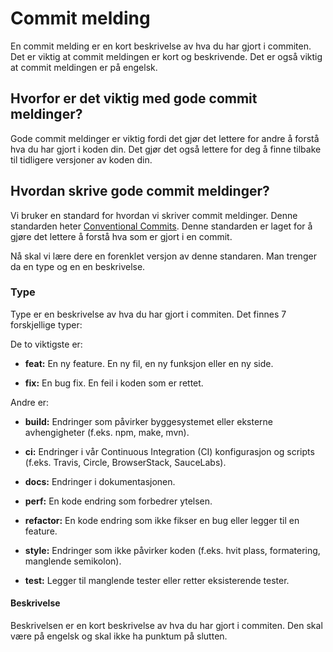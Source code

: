 # Commit melding

En commit melding er en kort beskrivelse av hva du har gjort i commiten. Det er viktig at commit meldingen er kort og beskrivende. Det er også viktig at commit meldingen er på engelsk.

## Hvorfor er det viktig med gode commit meldinger?

Gode commit meldinger er viktig fordi det gjør det lettere for andre å forstå hva du har gjort i koden din. Det gjør det også lettere for deg å finne tilbake til tidligere versjoner av koden din.

## Hvordan skrive gode commit meldinger?

Vi bruker en standard for hvordan vi skriver commit meldinger. Denne standarden heter [Conventional Commits](https://www.conventionalcommits.org/en/v1.0.0/). Denne standarden er laget for å gjøre det lettere å forstå hva som er gjort i en commit.

Nå skal vi lære dere en forenklet versjon av denne standaren. 
Man trenger da en type og en en beskrivelse.

### Type

Type er en beskrivelse av hva du har gjort i commiten. Det finnes 7 forskjellige typer:

De to viktigste er: 

- **feat:** En ny feature. En ny fil, en ny funksjon eller en ny side.

- **fix:** En bug fix. En feil i koden som er rettet.


Andre er:
- **build:** Endringer som påvirker byggesystemet eller eksterne avhengigheter (f.eks. npm, make, mvn).

- **ci:** Endringer i vår Continuous Integration (CI) konfigurasjon og scripts (f.eks. Travis, Circle, BrowserStack, SauceLabs).

- **docs:** Endringer i dokumentasjonen.

- **perf:** En kode endring som forbedrer ytelsen.

- **refactor:** En kode endring som ikke fikser en bug eller legger til en feature.

- **style:** Endringer som ikke påvirker koden (f.eks. hvit plass, formatering, manglende semikolon).

- **test:** Legger til manglende tester eller retter eksisterende tester.


#### Beskrivelse

Beskrivelsen er en kort beskrivelse av hva du har gjort i commiten. Den skal være på engelsk og skal ikke ha punktum på slutten.

